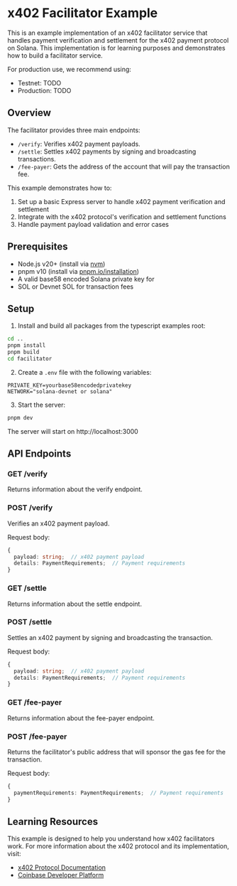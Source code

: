 # x402 Facilitator Example

This is an example implementation of an x402 facilitator service that handles payment verification and settlement for the x402 payment protocol on Solana. This implementation is for learning purposes and demonstrates how to build a facilitator service.

For production use, we recommend using:
- Testnet: TODO
- Production: TODO

## Overview

The facilitator provides three main endpoints:
- `/verify`: Verifies x402 payment payloads.
- `/settle`: Settles x402 payments by signing and broadcasting transactions.
- `/fee-payer`: Gets the address of the account that will pay the transaction fee. 

This example demonstrates how to:
1. Set up a basic Express server to handle x402 payment verification and settlement
2. Integrate with the x402 protocol's verification and settlement functions
3. Handle payment payload validation and error cases

## Prerequisites

- Node.js v20+ (install via [nvm](https://github.com/nvm-sh/nvm))
- pnpm v10 (install via [pnpm.io/installation](https://pnpm.io/installation))
- A valid base58 encoded Solana private key for
- SOL or Devnet SOL for transaction fees

## Setup

1. Install and build all packages from the typescript examples root:
```bash
cd ..
pnpm install
pnpm build
cd facilitator
```

2. Create a `.env` file with the following variables:
```env
PRIVATE_KEY=yourbase58encodedprivatekey
NETWORK="solana-devnet or solana"
```

3. Start the server:
```bash
pnpm dev
```

The server will start on http://localhost:3000

## API Endpoints

### GET /verify
Returns information about the verify endpoint.

### POST /verify
Verifies an x402 payment payload.

Request body:
```typescript
{
  payload: string;  // x402 payment payload
  details: PaymentRequirements;  // Payment requirements
}
```

### GET /settle
Returns information about the settle endpoint.

### POST /settle
Settles an x402 payment by signing and broadcasting the transaction.

Request body:
```typescript
{
  payload: string;  // x402 payment payload
  details: PaymentRequirements;  // Payment requirements
}
```

### GET /fee-payer
Returns information about the fee-payer endpoint.

### POST /fee-payer
Returns the facilitator's public address that will sponsor the gas fee for the transaction.

Request body:
```typescript
{
  paymentRequirements: PaymentRequirements;  // Payment requirements
}
```

## Learning Resources

This example is designed to help you understand how x402 facilitators work. For more information about the x402 protocol and its implementation, visit:
- [x402 Protocol Documentation](https://x402.org)
- [Coinbase Developer Platform](https://www.coinbase.com/developer-platform)

